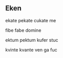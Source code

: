 ## Eken

ekate pekate cukate me

fibe fabe domine

ektum pektum kufer stuc

kvinte kvante ven ga fuc 
